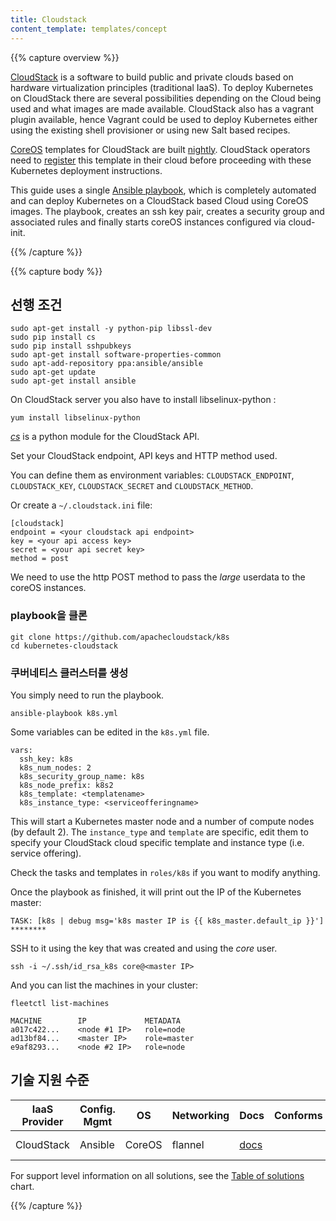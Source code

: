```yaml
---
title: Cloudstack
content_template: templates/concept
---
```


{{% capture overview %}}

[CloudStack](https://cloudstack.apache.org/) is a software to build public and private clouds based on hardware virtualization principles (traditional IaaS). To deploy Kubernetes on CloudStack there are several possibilities depending on the Cloud being used and what images are made available. CloudStack also has a vagrant plugin available, hence Vagrant could be used to deploy Kubernetes either using the existing shell provisioner or using new Salt based recipes.

[CoreOS](http://coreos.com) templates for CloudStack are built [nightly](http://stable.release.core-os.net/amd64-usr/current/). CloudStack operators need to [register](http://docs.cloudstack.apache.org/projects/cloudstack-administration/en/latest/templates.html) this template in their cloud before proceeding with these Kubernetes deployment instructions.

This guide uses a single [Ansible playbook](https://github.com/apachecloudstack/k8s), which is completely automated and can deploy Kubernetes on a CloudStack based Cloud using CoreOS images. The playbook, creates an ssh key pair, creates a security group and associated rules and finally starts coreOS instances configured via cloud-init.

{{% /capture %}}

{{% capture body %}}

## 선행 조건

```shell
sudo apt-get install -y python-pip libssl-dev
sudo pip install cs
sudo pip install sshpubkeys
sudo apt-get install software-properties-common
sudo apt-add-repository ppa:ansible/ansible
sudo apt-get update
sudo apt-get install ansible
```
    
On CloudStack server you also have to install libselinux-python :

```shell
yum install libselinux-python
```

[_cs_](https://github.com/exoscale/cs) is a python module for the CloudStack API.

Set your CloudStack endpoint, API keys and HTTP method used.

You can define them as environment variables: `CLOUDSTACK_ENDPOINT`, `CLOUDSTACK_KEY`, `CLOUDSTACK_SECRET` and `CLOUDSTACK_METHOD`.

Or create a `~/.cloudstack.ini` file:

```none
[cloudstack]
endpoint = <your cloudstack api endpoint>
key = <your api access key>
secret = <your api secret key>
method = post
```

We need to use the http POST method to pass the _large_ userdata to the coreOS instances.

### playbook을 클론

```shell
git clone https://github.com/apachecloudstack/k8s
cd kubernetes-cloudstack
```

### 쿠버네티스 클러스터를 생성

You simply need to run the playbook.

```shell
ansible-playbook k8s.yml
```

Some variables can be edited in the `k8s.yml` file.

```none
vars:
  ssh_key: k8s
  k8s_num_nodes: 2
  k8s_security_group_name: k8s
  k8s_node_prefix: k8s2
  k8s_template: <templatename>
  k8s_instance_type: <serviceofferingname>
```

This will start a Kubernetes master node and a number of compute nodes (by default 2).
The `instance_type` and `template` are specific, edit them to specify your CloudStack cloud specific template and instance type (i.e. service offering).

Check the tasks and templates in `roles/k8s` if you want to modify anything.

Once the playbook as finished, it will print out the IP of the Kubernetes master:

```none
TASK: [k8s | debug msg='k8s master IP is {{ k8s_master.default_ip }}'] ********
```

SSH to it using the key that was created and using the _core_ user.

```shell
ssh -i ~/.ssh/id_rsa_k8s core@<master IP>
```

And you can list the machines in your cluster:

```shell
fleetctl list-machines
```

```none
MACHINE        IP             METADATA
a017c422...    <node #1 IP>   role=node
ad13bf84...    <master IP>    role=master
e9af8293...    <node #2 IP>   role=node
```

## 기술 지원 수준


IaaS Provider        | Config. Mgmt | OS     | Networking  | Docs                                              | Conforms | Support Level
-------------------- | ------------ | ------ | ----------  | ---------------------------------------------     | ---------| ----------------------------
CloudStack           | Ansible      | CoreOS | flannel     | [docs](/docs/setup/on-premises-vm/cloudstack/)                             |          | Community ([@Guiques](https://github.com/ltupin/))

For support level information on all solutions, see the [Table of solutions](/docs/setup/pick-right-solution/#table-of-solutions) chart.

{{% /capture %}}

